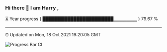 ### Hi there 👋 I am Harry , 

⏳ Year progress { ███████████████████████▁▁▁▁▁▁▁ } 79.67 %

---

⏰ Updated on Mon, 18 Oct 2021 19:20:05 GMT

![Progress Bar CI](https://github.com/duykhang68/duykhang68/workflows/Progress%20Bar%20CI/badge.svg)
